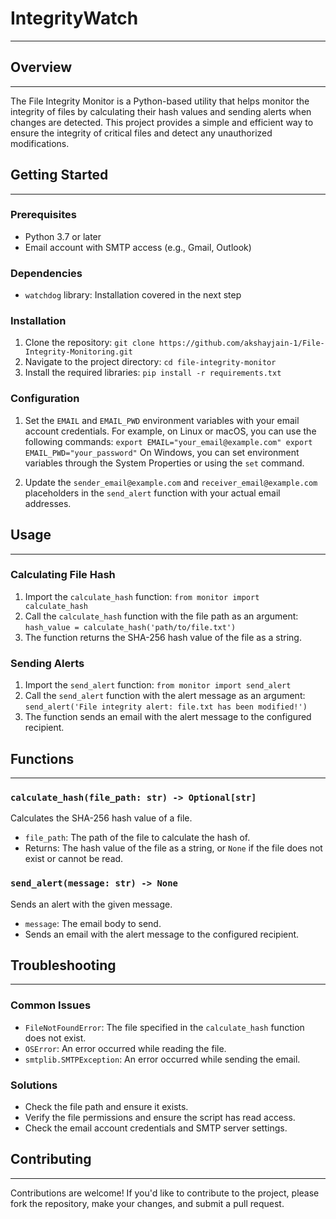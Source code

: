 # IntegrityWatch
------------------------

## Overview
------------

The File Integrity Monitor is a Python-based utility that helps monitor the integrity of files by calculating their hash values and sending alerts when changes are detected. This project provides a simple and efficient way to ensure the integrity of critical files and detect any unauthorized modifications.

## Getting Started
---------------

### Prerequisites

* Python 3.7 or later
* Email account with SMTP access (e.g., Gmail, Outlook)

### Dependencies

* `watchdog` library: Installation covered in the next step

### Installation

1. Clone the repository: `git clone https://github.com/akshayjain-1/File-Integrity-Monitoring.git`
2. Navigate to the project directory: `cd file-integrity-monitor`
3. Install the required libraries: `pip install -r requirements.txt`

### Configuration

1. Set the `EMAIL` and `EMAIL_PWD` environment variables with your email account credentials.
For example, on Linux or macOS, you can use the following commands:
`export EMAIL="your_email@example.com" export EMAIL_PWD="your_password"`
On Windows, you can set environment variables through the System Properties or using the `set` command.

2. Update the `sender_email@example.com` and `receiver_email@example.com` placeholders in the `send_alert` function with your actual email addresses.

## Usage
-----

### Calculating File Hash

1. Import the `calculate_hash` function: `from monitor import calculate_hash`
2. Call the `calculate_hash` function with the file path as an argument: `hash_value = calculate_hash('path/to/file.txt')`
3. The function returns the SHA-256 hash value of the file as a string.

### Sending Alerts

1. Import the `send_alert` function: `from monitor import send_alert`
2. Call the `send_alert` function with the alert message as an argument: `send_alert('File integrity alert: file.txt has been modified!')`
3. The function sends an email with the alert message to the configured recipient.

## Functions
------------

### `calculate_hash(file_path: str) -> Optional[str]`

Calculates the SHA-256 hash value of a file.

* `file_path`: The path of the file to calculate the hash of.
* Returns: The hash value of the file as a string, or `None` if the file does not exist or cannot be read.

### `send_alert(message: str) -> None`

Sends an alert with the given message.

* `message`: The email body to send.
* Sends an email with the alert message to the configured recipient.

## Troubleshooting
-----------------

### Common Issues

* `FileNotFoundError`: The file specified in the `calculate_hash` function does not exist.
* `OSError`: An error occurred while reading the file.
* `smtplib.SMTPException`: An error occurred while sending the email.

### Solutions

* Check the file path and ensure it exists.
* Verify the file permissions and ensure the script has read access.
* Check the email account credentials and SMTP server settings.

## Contributing
--------------

Contributions are welcome! If you'd like to contribute to the project, please fork the repository, make your changes, and submit a pull request.
